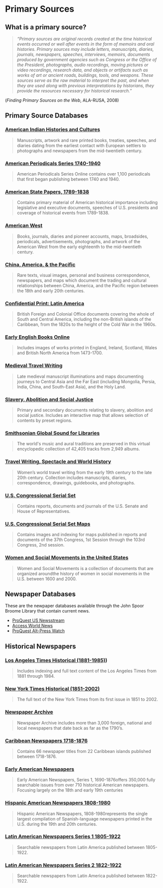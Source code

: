 # Primary Sources

## What is a primary source? 
> _“Primary sources are original records created at the time historical events occurred or well after events in the form of memoirs and oral histories. Primary sources may include letters, manuscripts, diaries, journals, newspapers, speeches, interviews, memoirs, documents produced by government agencies such as Congress or the Office of the President, photographs, audio recordings, moving pictures or video recordings, research data, and objects or artifacts such as works of art or ancient roads, buildings, tools, and weapons. These sources serve as the raw material to interpret the past, and when they are used along with previous interpretations by historians, they provide the resources necessary for historical research.”_

(_Finding Primary Sources on the Web_, ALA-RUSA, 2008)

## Primary Source Databases

### [American Indian Histories and Cultures](http://summit.csuci.edu:2048/login?url=http://www.aihc.amdigital.co.uk)

> Manuscripts, artwork and rare printed books, treaties, speeches, and diaries dating from the earliest contact with European settlers to photographs and newspapers from the mid-twentieth century.

### [American Periodicals Series 1740-1940](http://summit.csuci.edu:2048/login?url=http://search.proquest.com/americanperiodicals?accountid=7284)

> American Periodicals Series Online contains over 1,100 periodicals that first began publishing between 1740 and 1940.

### [American State Papers, 1789-1838](https://infoweb-newsbank-com.summit.csuci.edu/iw-search/we/Digital?p_product=ASPA&p_action=keyword&p_theme=sset2&p_nbid=P50F50XJMTU1OTg0NTc2OS45MzYyNDk6MToxNToyMDkuMTI5LjExOC4xNTI&p_clear_search=&s_search_type=keyword&s_category=none&d_refprod=ASPA&s_browse=)

> Contains primary material of American historical importance including legislative and executive documents, speeches of U.S. presidents and coverage of historical events from 1789-1838.

### [American West](http://summit.csuci.edu:2048/login?url=http://www.americanwest.amdigital.co.uk)

> Books, journals, diaries and pioneer accounts, maps, broadsides, periodicals, advertisements, photographs, and artwork of the American West from the early eighteenth to the mid-twentieth century.

### [China, America, & the Pacific](http://summit.csuci.edu:2048/login?url=http://www.cap.amdigital.co.uk)

> Rare texts, visual images, personal and business correspondence, newspapers, and maps which document the trading and cultural relationships between China, America, and the Pacific region between the 18th and early 20th centuries.

### [Confidential Print: Latin America](http://summit.csuci.edu:2048/login?url=http://www.archivesdirect.amdigital.co.uk)

> British Foreign and Colonial Office documents covering the whole of South and Central America, including the non-British islands of the Caribbean, from the 1820s to the height of the Cold War in the 1960s.

### [Early English Books Online](http://summit.csuci.edu:2048/login?url=http://eebo.chadwyck.com)

> Includes images of works printed in England, Ireland, Scotland, Wales and British North America from 1473-1700.

### [Medieval Travel Writing](http://summit.csuci.edu:2048/login?url=http://www.medievaltravel.amdigital.co.uk)

> Late medieval manuscript illuminations and maps documenting journeys to Central Asia and the Far East \(including Mongolia, Persia, India, China, and South-East Asia\), and the Holy Land.

### [Slavery, Abolition and Social Justice](http://summit.csuci.edu:2048/login?url=http://www.slavery.amdigital.co.uk)

> Primary and secondary documents relating to slavery, abolition and social justice. Includes an interactive map that allows selection of contents by preset regions.

### [Smithsonian Global Sound for Libraries](http://summit.csuci.edu:2048/login?url=http://glmu.alexanderstreet.com)

> The world's music and aural traditions are preserved in this virtual encyclopedic collection of 42,405 tracks from 2,949 albums.

### [Travel Writing, Spectacle and World History](http://summit.csuci.edu:2048/login?url=http://www.travelwriting.amdigital.co.uk)

> Women’s world travel writing from the early 19th century to the late 20th century. Collection includes manuscripts, diaries, correspondence, drawings, guidebooks, and photographs.

### [U.S. Congressional Serial Set](https://infoweb-newsbank-com.summit.csuci.edu/iw-search/we/Digital?p_product=SERIAL&p_action=keyword&p_theme=sset2&p_nbid=I50W50YJMTU1OTg0NTk2My4zNjQ0NDk6MToxNToyMDkuMTI5LjExOC4xNTI&p_clear_search=&s_search_type=keyword&s_category=none&d_refprod=SERIAL&s_browse=)

> Contains reports, documents and journals of the U.S. Senate and House of Representatives.

### [U.S. Congressional Serial Set Maps](https://infoweb-newsbank-com.summit.csuci.edu/iw-search/we/Digital?p_product=SSMAP&p_action=keyword&p_theme=ssmap&p_nbid=X4FV4FWIMTU1OTg0NjAwMS41MTI4MTA6MToxNToyMDkuMTI5LjExOC4xNTI&p_clear_search=&s_search_type=keyword&s_category=none&d_refprod=SSMAP&s_browse=)

> Contains images and indexing for maps published in reports and documents of the 37th Congress, 1st Session through the 103rd Congress, 2nd session.

### [Women and Social Movements in the United States](http://summit.csuci.edu:2048/login?url=http://asp6new.alexanderstreet.com/wam2)

> Women and Social Movements is a collection of documents that are organized aroundthe history of women in social movements in the U.S. between 1600 and 2000.

## Newspaper Databases
These are the newpaper databases available through the John Spoor Broome Library that contain current news.

* [ProQuest US Newsstream](http://summit.csuci.edu:2048/login?url=https://search.proquest.com/newsstand?accountid=7284)
* [Access World News](http://summit.csuci.edu:2048/login?url=http://infoweb.newsbank.com/resources/?p=AWNB)
* [ProQuest Alt-Press Watch](http://summit.csuci.edu:2048/login?url=https://search.proquest.com/altpresswatch?accountid=7284)

## Historical Newspapers

### [Los Angeles Times Historical (1881-1985)](http://summit.csuci.edu:2048/login?url=http://search.proquest.com/hnplatimes?accountid=7284)\)

> Includes indexing and full text content of the Los Angeles Times from 1881 through 1984.

### [New York Times Historical (1851-2002)](http://summit.csuci.edu:2048/login?url=http://search.proquest.com/hnpnewyorktimeswindex?accountid=7284)

> The full text of the New York Times from its first issue in 1851 to 2002.

### [Newspaper Archive](http://summit.csuci.edu:2048/login?url=http://access.Newspaperarchive.com)

> Newspaper Archive includes more than 3,000 foreign, national and local newspapers that date back as far as the 1790’s.

### [Caribbean Newspapers 1718-1876](http://summit.csuci.edu:2048/login?url=http://infoweb.newsbank.com/?db=EANX&d_collections=EANACN)

> Contains 66 newspaper titles from 22 Caribbean islands published between 1718-1876.

### [Early American Newspapers](http://summit.csuci.edu:2048/login?url=http://infoweb.newsbank.com/iw-search/we/HistArchive?p_product=EANX&p_action=timeframes&p_theme=ahnp&p_nbid=B56S50IJMTE4MTY4MTExNi42OTIxNTM6MToxMzoyMDkuMTI5LjExNS4y&p_clear_search=&s_search_type=timeframes&s_category=none&d_refprod=EANX&s_browseRef=)

> Early American Newspapers, Series 1, 1690-1876offers 350,000 fully searchable issues from over 710 historical American newspapers. Focusing largely on the 18th and early 19th centuries

### [Hispanic American Newspapers 1808-1980](http://summit.csuci.edu:2048/login?url=http://infoweb.newsbank.com/?db=EANX&d_collections=EANASP)

> Hispanic American Newspapers, 1808-1980represents the single largest compilation of Spanish-language newspapers printed in the U.S. during the 19th and 20th centuries.

### [Latin American Newspapers Series 1 1805-1922](http://summit.csuci.edu:2048/login?url=http://infoweb.newsbank.com?db=WHNPX&d_collections=WHNPLAN1)

> Searchable newspapers from Latin America published between 1805-1922.

### [Latin American Newspapers Series 2 1822-1922](http://summit.csuci.edu:2048/login?url=http://infoweb.newsbank.com?db=WHNPX&d_collections=WHNPLAN2)

> Searchable newspapers from Latin America published between 1822-1922.
